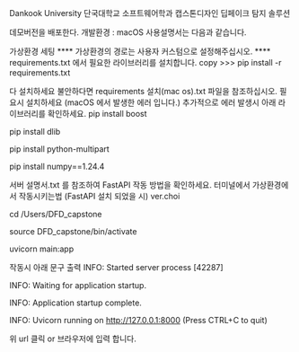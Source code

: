 Dankook University
단국대학교 소프트웨어학과 캡스톤디자인
딥페이크 탐지 솔루션




데모버전을 배포한다. 개발환경 : macOS 사용설명서는 다음과 같습니다.

가상환경 세팅 **** 가상환경의 경로는 사용자 커스텀으로 설정해주십시오. ****
requirements.txt 에서 필요한 라이브러리를 설치합니다. copy >>> pip install -r requirements.txt

다 설치하세요
불안하다면 requirements 설치(mac os).txt 파일을 참조하십시오.
필요시 설치하세요 (macOS 에서 발생한 에러 입니다.)
추가적으로 에러 발생시 아래 라이브러리를 확인하세요.
pip install boost

pip install dlib

pip install python-multipart

pip install numpy==1.24.4

서버 설명서.txt 를 참조하여 FastAPI 작동 방법을 확인하세요.
터미널에서 가상환경에서 작동시키는법 (FastAPI 설치 되었을 시) ver.choi

cd /Users/DFD_capstone

source DFD_capstone/bin/activate

uvicorn main:app

작동시 아래 문구 출력 INFO: Started server process [42287]

INFO: Waiting for application startup.

INFO: Application startup complete.

INFO: Uvicorn running on http://127.0.0.1:8000 (Press CTRL+C to quit)

위 url 클릭 or 브라우저에 입력 합니다.
